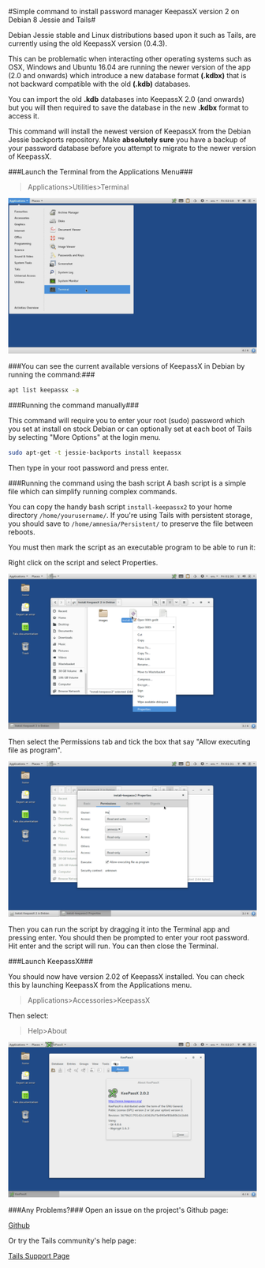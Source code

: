 #Simple command to install password manager KeepassX version 2 on Debian 8 Jessie and Tails#

Debian Jessie stable and Linux distributions based upon it such as Tails, are currently using the old KeepassX version (0.4.3). 

This can be problematic when interacting other operating systems such as OSX, Windows and Ubuntu 16.04 are running the newer version of the app (2.0 and onwards) which introduce a new database format **(.kdbx)** that is not backward compatible with the old **(.kdb)** databases.

You can import the old **.kdb** databases into KeepassX 2.0 (and onwards) but you will then required to save the database in the new **.kdbx** format to access it. 

This command will install the newest version of KeepassX from the Debian Jessie backports repository. Make **absolutely sure** you have a backup of your password database before you attempt to migrate to the newer version of KeepassX.

###Launch the Terminal from the Applications Menu###

> Applications>Utilities>Terminal

![Launch Terminal](https://github.com/georgeowell/Install-KeepassX-V2-Debian-Jessie/blob/master/images/Launch%20Terminal.png)

###You can see the current available versions of KeepassX in Debian by running the command:###
```bash
apt list keepassx -a
```

###Running the command manually###

This command will require you to enter your root (sudo) password which you set at install on stock Debian or can optionally set at each boot of Tails by selecting "More Options" at the login menu.

```bash
sudo apt-get -t jessie-backports install keepassx
```

Then type in your root password and press enter.


###Running the command using the bash script
A bash script is a simple file which can simplify running complex commands.

You can copy the handy bash script `install-keepassx2` to your home directory `/home/yourusername/`. If you're using Tails with persistent storage, you should save to `/home/amnesia/Persistent/` to preserve the file between reboots.

You must then mark the script as an executable program to be able to run it:

Right click on the script and select Properties.

![Opening Properties](https://github.com/georgeowell/Install-KeepassX-V2-Debian-Jessie/blob/master/images/Opening%20Properties.png)

Then select the Permissions tab and tick the box that say "Allow executing file as program".

![Marking Bash Script As Executable](https://github.com/georgeowell/Install-KeepassX-V2-Debian-Jessie/blob/master/images/Marking%20Bash%20Script%20As%20Executable.png)

Then you can run the script by dragging it into the Terminal app and pressing enter. You should then be prompted to enter your root password. Hit enter and the script will run. You can then close the Terminal.


###Launch KeepassX###

You should now have version 2.02 of KeepassX installed. You can check this by launching KeepassX from the Applications menu.

> Applications>Accessories>KeepassX

Then select: 

> Help>About

![Find KeepassX Version Number](https://github.com/georgeowell/Install-KeepassX-V2-Debian-Jessie/blob/master/images/Find%20KeepassX%20Version%20Number.png)


###Any Problems?###
Open an issue on the project's Github page:

[Github](https://github.com/georgeowell/Install-KeepassX-V2-Debian-Jessie)

Or try the Tails community's help page:

[Tails Support Page](https://tails.boum.org/support/index.en.html)
